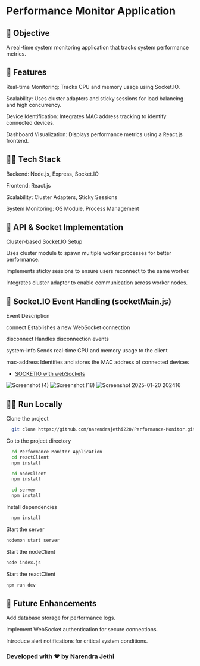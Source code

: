 
# Performance Monitor Application       

## 🎯 Objective
A real-time system monitoring application that tracks system performance metrics.


## 🚀 Features
Real-time Monitoring: Tracks CPU and memory usage using Socket.IO.

Scalability: Uses cluster adapters and sticky sessions for load balancing and high concurrency.

Device Identification: Integrates MAC address tracking to identify connected devices.

Dashboard Visualization: Displays performance metrics using a React.js frontend.


## 🧑‍💻 Tech Stack

Backend: Node.js, Express, Socket.IO

Frontend: React.js

Scalability: Cluster Adapters, Sticky Sessions

System Monitoring: OS Module, Process Management


## 🪈 API & Socket Implementation

Cluster-based Socket.IO Setup

Uses cluster module to spawn multiple worker processes for better performance.

Implements sticky sessions to ensure users reconnect to the same worker.

Integrates cluster adapter to enable communication across worker nodes.


## 📼 Socket.IO Event Handling (socketMain.js)

Event        Description

connect      Establishes a new WebSocket connection

disconnect   Handles disconnection events

system-info  Sends real-time CPU and memory usage to the client

mac-address  Identifies and stores the MAC address of connected devices


 - [SOCKETIO with webSockets](https://www.udemy.com/course/socketio-with-websockets-the-details/)

![Screenshot (4)](https://github.com/user-attachments/assets/dd002b16-2bab-478d-8f6e-5198d0a5e8e2)
![Screenshot (18)](https://github.com/user-attachments/assets/64c8f0d9-aa2d-4f59-9b65-cb20f8ba2455)
![Screenshot 2025-01-20 202416](https://github.com/user-attachments/assets/e6dc59b0-b3bc-4e1a-a350-b2467caf6ff3)


## 🏃‍➡️ Run Locally

Clone the project

```bash
  git clone https://github.com/narendrajethi220/Performance-Monitor.git
```

Go to the project directory

```bash
  cd Performance Monitor Application
  cd reactClient
  npm install

  cd nodeClient
  npm install

  cd server
  npm install

```

Install dependencies

```bash
  npm install
```

Start the server
```bash
nodemon start server
```

Start the nodeClient
```bash
node index.js       
```

Start the reactClient
```bash
npm run dev
```

## 🔮 Future Enhancements

Add database storage for performance logs.

Implement WebSocket authentication for secure connections.

Introduce alert notifications for critical system conditions.

### Developed with ❤️ by Narendra Jethi
